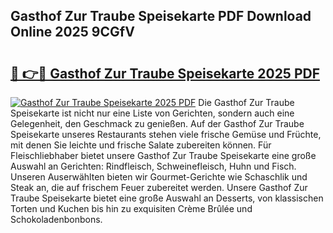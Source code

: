 ## Gasthof Zur Traube Speisekarte PDF Download Online 2025 9CGfV

# <h2><a href="http://gc99etf.nevu.top/?p=Gasthof+Zur+Traube+Speisekarte">🔗 👉🔴 Gasthof Zur Traube Speisekarte 2025 PDF</a></h2>

[![Gasthof Zur Traube Speisekarte 2025 PDF](https://i.imgur.com/dBaPXMq.png)](http://gc99etf.nevu.top/?p=Gasthof+Zur+Traube+Speisekarte)
Die Gasthof Zur Traube Speisekarte ist nicht nur eine Liste von Gerichten, sondern auch eine Gelegenheit, den Geschmack zu genießen. Auf der Gasthof Zur Traube Speisekarte unseres Restaurants stehen viele frische Gemüse und Früchte, mit denen Sie leichte und frische Salate zubereiten können. Für Fleischliebhaber bietet unsere Gasthof Zur Traube Speisekarte eine große Auswahl an Gerichten: Rindfleisch, Schweinefleisch, Huhn und Fisch. Unseren Auserwählten bieten wir Gourmet-Gerichte wie Schaschlik und Steak an, die auf frischem Feuer zubereitet werden. Unsere Gasthof Zur Traube Speisekarte bietet eine große Auswahl an Desserts, von klassischen Torten und Kuchen bis hin zu exquisiten Crème Brûlée und Schokoladenbonbons.
